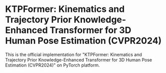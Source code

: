 # KTPFormer: Kinematics and Trajectory Prior Knowledge-Enhanced Transformer for 3D Human Pose Estimation (CVPR2024)
This is the official implementation for "KTPFormer: Kinematics and Trajectory Prior Knowledge-Enhanced Transformer for 3D Human Pose Estimation (CVPR2024)" on PyTorch platform.




